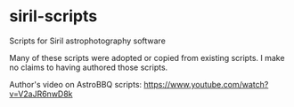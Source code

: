 # siril-scripts
Scripts for Siril astrophotography software

Many of these scripts were adopted or copied from existing scripts. I make no
claims to having authored those scripts.


Author's video on AstroBBQ scripts: https://www.youtube.com/watch?v=V2aJR6nwD8k
